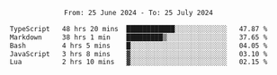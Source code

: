 <div align="center">
<p style="text-align: center;">
<!--START_SECTION:waka-->

```txt
From: 25 June 2024 - To: 25 July 2024

TypeScript   48 hrs 20 mins  ████████████░░░░░░░░░░░░░   47.87 %
Markdown     38 hrs 1 min    █████████▒░░░░░░░░░░░░░░░   37.65 %
Bash         4 hrs 5 mins    █░░░░░░░░░░░░░░░░░░░░░░░░   04.05 %
JavaScript   3 hrs 8 mins    ▓░░░░░░░░░░░░░░░░░░░░░░░░   03.10 %
Lua          2 hrs 10 mins   ▓░░░░░░░░░░░░░░░░░░░░░░░░   02.15 %
```

<!--END_SECTION:waka-->
</p>
</div>
